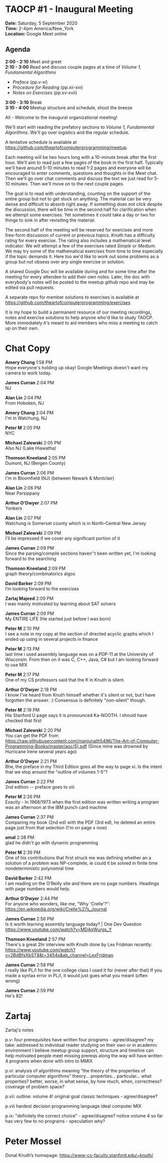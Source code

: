 # TAOCP #1 - Inaugural Meeting

**Date:** Saturday, 5 September 2020<br>
**Time:** 2-4pm America/New_York<br>
**Location:** Google Meet online

## Agenda

**2:00 - 2:10** Meet and greet<br>
**2:10 - 3:00** Read and discuss couple pages at a time of *Volume 1, Fundamental Algorithms*

-  *Preface* (pp.v-xi)
-  *Procedure for Reading* (pp.xii-xiv)
-  *Notes on Exercises* (pp.xv-xvii)

**3:00 - 3:10** Break<br>
**3:10 - 4:00** Meetup structure and schedule, shoot the breeze<br>

All - Welcome to the inaugural organizational meeting!

We'll start with reading the prefatory sections to *Volume 1, Fundamental Algorithms*. We'll go over logistics and the regular schedule.

A tentative schedule is available at https://github.com/theartofcomputerprogramming/meetup.

Each meeting will be two hours long with a 10-minute break after the first hour. We'll aim to read just a few pages of the book in the first half. Typically we'll have around 5-10 minutes to read 1-2 pages and everyone will be encouraged to enter comments, questions and thoughts in the Meet chat. Then we'll go over chat comments and discuss the text we just read for 5-10 minutes. Then we'll move on to the next couple pages.

The goal is to read with understanding, counting on the support of the entire group but not to get stuck on anything. The material can be very dense and difficult to absorb right away. If something does not click despite the discussion, there will be time in the second half for clarification when we attempt some exercises. Yet sometimes it could take a day or two for things to sink in after revisiting the material.

The second half of the meeting will be reserved for exercises and more free-form discussion of current or previous topics. Knuth has a difficulty rating for every exercise. The rating also includes a mathematical level indicator. We will attempt a few of the exercises rated *Simple* or *Medium*. We may try some of the mathematical exercises from time to time especially if the topic demands it. Here too we'd like to work out some problems as a group but not obsess over any single exercise or solution.

A shared Google Doc will be available during and for some time after the meeting for every attendee to add their own notes. Later, the doc with everybody's notes will be posted to the meetup github repo and may be edited via pull requests.

A separate repo for member solutions to exercises is available at https://github.com/theartofcomputerprogramming/exercises

It is my hope to build a permanent resource of our meeting recordings, notes and exercise solutions to help anyone who'd like to study TAOCP. More immediately it's meant to aid members who miss a meeting to catch up on their own.

# Chat Copy

**Amery Chang** 1:58 PM<br>
Hope everyone's holding up okay! Google Meetings doesn't want my camera to work today.

**James Curran** 2:04 PM<br>
NJ

**Alan Lin** 2:04 PM<br>
From Hoboken, NJ

**Amery Chang** 2:04 PM<br>
I'm in Watchung, NJ

**Peter M** 2:05 PM<br>
NYC

**Michael Zalewski** 2:05 PM<br>
Also NJ (Lake Hiawatha)

**Thomson Kneeland** 2:05 PM<br>
Dumont, NJ (Bergen County)

**James Curran** 2:06 PM<br>
I'm in Bloomfield (NJ) (between Newark & Montclair)

**Alan Lin** 2:06 PM<br>
Near Parsippany

**Arthur O'Dwyer** 2:07 PM<br>
Yonkers

**Alan Lin** 2:07 PM<br>
Watchung is Somerset county which is in North-Central New Jersey

**Michael Zalewski** 2:09 PM<br>
I'll be impressed if we cover any significant portion of it

**James Curran** 2:09 PM<br>
Since the parsing/compile sections haven''t  been written yet, I'm looking forward to the searching

**Thomson Kneeland** 2:09 PM<br>
graph theory/combinatorics algos

**David Barker** 2:09 PM<br>
I’m looking forward to the exercises

**Zartaj Majeed** 2:09 PM<br>
I was mainly motivated by learning about SAT solvers

**James Curran** 2:09 PM<br>
My ENTIRE LIFE
(He started just before I was born)

**Peter M** 2:10 PM<br>
I see a note in my copy at the section of directed acyclic graphs which I ended up using in several projects in finance

**Peter M** 2:13 PM<br>
last time i used assembly language was on a PDP-11 at the University of Wisconsin. From then on it was C, C++, Java, C# but I am looking forward to use MIX

**Peter M** 2:17 PM<br>
One of my CS professors said that the K in Knuth is silent.

**Arthur O'Dwyer** 2:18 PM<br>
I know I've heard from Knuth himself whether it's silent or not, but I have forgotten the answer. :) Consensus is definitely "non-silent" though.

**Peter M** 2:19 PM<br>
His Stanford U page says it is pronounced Ka-NOOTH. I should have checked that first
 

**Michael Zalewski** 2:20 PM<br>
You can get the PDF from https://raw.githubusercontent.com/manjunath5496/The-Art-of-Computer-Programming-Books/master/aoc(5).pdf
(Since mine was drowned by Hurricane Irene several years ago)

**Arthur O'Dwyer** 2:21 PM<br>
Btw, the preface in my Third Edition goes all the way to page xi. Is the intent that we stop around the "outline of volumes 1-5"?

**James Curran** 2:22 PM<br>
2nd edition -- preface goes to xiii

**Peter M** 2:26 PM<br>
Exactly - In 1968/1973 when the first edition was written writing a program was an afternoon at the IBM punch card machine
 

**James Curran** 2:37 PM<br>
Comparing my book (2nd ed) with the PDF (3rd ed), he deleted an entire page just from that selection (I'm on page x now)

**amal** 2:38 PM<br>
glad he didn't go with dynamic programming

**Peter M** 2:39 PM<br>
One of his contributions that first struck me was defining whether an a solution of a problem was NP-complete, ie could it be solved in finite time
nondeterministic polynomial time

**David Barker** 2:42 PM<br>
I am reading on the O’Reilly site and there are no page numbers.  Headings with page numbers would help.

**Arthur O'Dwyer** 2:44 PM<br>
For anyone who wonders, like me, "Why 'Crelle'?": https://en.wikipedia.org/wiki/Crelle%27s_Journal

**James Curran** 2:56 PM<br>
Is it worth learning assembly language today? | One Dev Question
https://www.youtube.com/watch?v=MD4qWurgs_Y

**Thomson Kneeland** 2:57 PM<br>
There's a great 2hr interview with Knuth done by Lex Fridman recently: https://www.youtube.com/watch?v=2BdBfsXbST8&t=3454s&ab_channel=LexFridman

**James Curran** 2:58 PM<br>
I really like PL/I for the one college class I used it for (never after that)
If you made a syntax error in PL/I, it would just gues what you meant (often wrong)

**James Curran** 2:59 PM<br>
He's 82!
 
# Zartaj

Zartaj's notes

p.v:
four prerequisites
have written four programs - agree/disagree?
my take: addressed to individual reader studying on their own or in academic environment
I believe meetup group support, structure and timeline can help motivated people meet missing prereqs along the way
will have written 4 programs when done with intro to MMIX

p.vi:
analysis of algorithms meaning “the theory of the properties of particular computer algorithms"
theory... properties... particular...
what properties? better, worse, in what sense, by how much, when, correctness? coverage of problem space?

p.vii:
outline: volume 4!
original goal
classic techniques - agree/disagree?

p.viii
hardest decision
programming language
ideal computer MIX

p.ix:
"definitely the correct choice" - agree/disagree?
notice volume 4 so far has very few to no programs - speculation why?

# Peter Mossel

Donal Knuth’s homepage: https://www-cs-faculty.stanford.edu/~knuth/

